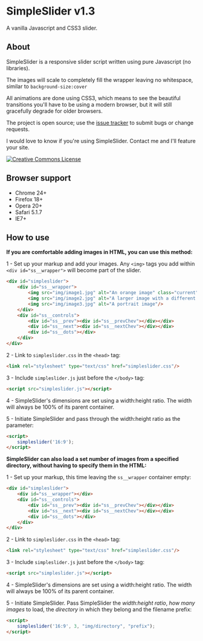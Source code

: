 SimpleSlider v1.3
=================

A vanilla Javascript and CSS3 slider.


About
-----

SimpleSlider is a responsive slider script written using pure Javascript (no libraries).

The images will scale to completely fill the wrapper leaving no whitespace, similar to `background-size:cover`

All animations are done using CSS3, which means to see the beautiful transitions you'll have to be using a modern browser, but it will still gracefully degrade for older browsers.

The project is open source; use the [issue tracker](https://github.com/jamesl1001/simpleslider/issues) to submit bugs or change requests.

I would love to know if you're using SimpleSlider. Contact me and I'll feature your site.

<a rel="license" href="http://creativecommons.org/licenses/by/3.0/deed.en_US" title="SimpleSlider by JaL Productions is licensed under a Creative Commons Attribution 3.0 Unported License"><img alt="Creative Commons License" style="border-width:0" src="http://i.creativecommons.org/l/by/3.0/88x31.png" /></a>


Browser support
---------------

- Chrome 24+
- Firefox 18+
- Opera 20+
- Safari 5.1.7
- IE7+


How to use
----------

**If you are comfortable adding images in HTML, you can use this method:**

1 - Set up your markup and add your images. Any `<img>` tags you add within `<div id="ss__wrapper">` will become part of the slider.
```html
<div id="simpleslider">
	<div id="ss__wrapper">
		<img src="img/image1.jpg" alt="An orange image" class="current"/>
		<img src="img/image2.jpg" alt="A larger image with a different proportion to ss"/>
		<img src="img/image3.jpg" alt="A portrait image"/>
	</div>
	<div id="ss__controls">
		<div id="ss__prev"><div id="ss__prevChev"></div></div>
		<div id="ss__next"><div id="ss__nextChev"></div></div>
		<div id="ss__dots"></div>
	</div>
</div>
```

2 - Link to `simpleslider.css` in the `<head>` tag:
```html
<link rel="stylesheet" type="text/css" href="simpleslider.css"/>
```

3 - Include `simpleslider.js` just before the `</body>` tag:
```html
<script src="simpleslider.js"></script>
```

4 - SimpleSlider's dimensions are set using a width:height ratio. The width will always be 100% of its parent container.

5 - Initiate SimpleSlider and pass through the width:height ratio as the parameter:
```html
<script>
	simpleslider('16:9');
</script>
```

**SimpleSlider can also load a set number of images from a specified directory, without having to specify them in the HTML:**

1 - Set up your markup, this time leaving the `ss__wrapper` container empty:
```html
<div id="simpleslider">
	<div id="ss__wrapper"></div>
	<div id="ss__controls">
		<div id="ss__prev"><div id="ss__prevChev"></div></div>
		<div id="ss__next"><div id="ss__nextChev"></div></div>
		<div id="ss__dots"></div>
	</div>
</div>
```

2 - Link to `simpleslider.css` in the `<head>` tag:
```html
<link rel="stylesheet" type="text/css" href="simpleslider.css"/>
```

3 - Include `simpleslider.js` just before the `</body>` tag:
```html
<script src="simpleslider.js"></script>
```

4 - SimpleSlider's dimensions are set using a width:height ratio. The width will always be 100% of its parent container.

5 - Initiate SimpleSlider. Pass SimpleSlider the *width:height ratio*, *how many images* to load, the *directory* in which they belong and the filename prefix:
```html
<script>
	simpleslider('16:9', 3, "img/directory", "prefix");
</script>
```
